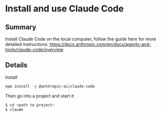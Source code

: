 # Install and use Claude Code

## Summary

Install Claude Code on the local computer, follow the guide here for more detailed instructions:
https://docs.anthropic.com/en/docs/agents-and-tools/claude-code/overview

## Details

Install
```bash
npm install -g @anthropic-ai/claude-code
```

Then go into a project and start it
```bash
$ cd <path to project>
$ claude
```
